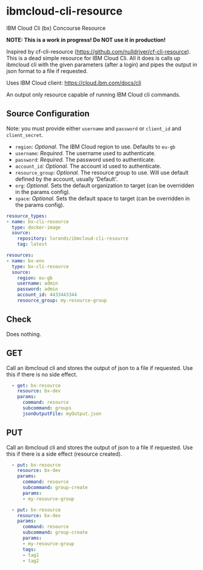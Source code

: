 # ibmcloud-cli-resource

IBM Cloud Cli (bx) Concourse Resource

**NOTE: This is a work in progress! Do NOT use it in production!**

Inspired by cf-cli-resource (https://github.com/nulldriver/cf-cli-resource). 
This is a dead simple resource for IBM Cloud Cli. All it does is calls up ibmcloud cli with the
given parameters (after a login) and pipes the output in json format to a file if requested.

Uses IBM Cloud client: https://cloud.ibm.com/docs/cli

An output only resource capable of running IBM Cloud cli commands.

## Source Configuration

Note: you must provide either `username` and `password` or `client_id` and `client_secret`.

* `region`: *Optional.* The IBM Cloud region to use. Defaults to `eu-gb`
* `username`: *Required.* The username used to authenticate.
* `password`: *Required.* The password used to authenticate.
* `account_id`: *Optional.* The account id used to authenticate.
* `resource_group`: *Optional.* The resource group to use. Will use default defined by the account, usually 'Default'.
* `org`: *Optional.* Sets the default organization to target (can be overridden in the params config).
* `space`: *Optional.* Sets the default space to target (can be overridden in the params config).

```yml
resource_types:
- name: bx-cli-resource
  type: docker-image
  source:
    repository: lorands/ibmcloud-cli-resource
    tag: latest

resources:
- name: bx-env
  type: bx-cli-resource
  source:
    region: eu-gb
    username: admin
    password: admin
    account_id: 4433443344
    resource_group: my-resource-group
```
## Check

Does nothing.

## GET

Call an ibmcloud cli and stores the output of json to a file if requested. 
Use this if there is no side effect.

```yml
  - get: bx-resource
    resource: bx-dev
    params:
      command: resource
      subcommand: groups
      jsonOutputFile: myOutput.json
```

## PUT

Call an ibmcloud cli and stores the output of json to a file if requested. 
Use this if there is a side effect (resource created).

```yml
  - put: bx-resource
    resource: bx-dev
    params:
      command: resource
      subcommand: group-create
      params:
      - my-resource-group
```

```yml
  - put: bx-resource
    resource: bx-dev
    params:
      command: resource
      subcommand: group-create
      params:
      - my-resource-group
      tags: 
      - tag1
      - tag2
```

